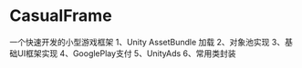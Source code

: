 # CasualFrame
一个快速开发的小型游戏框架
1、Unity AssetBundle 加载
2、对象池实现
3、基础UI框架实现
4、GooglePlay支付
5、UnityAds
6、常用类封装
